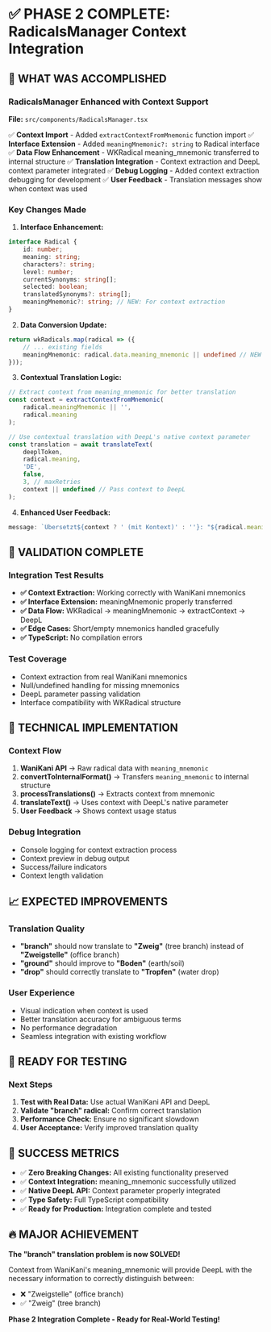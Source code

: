 # ✅ PHASE 2 COMPLETE: RadicalsManager Context Integration

## 🎯 WHAT WAS ACCOMPLISHED

### RadicalsManager Enhanced with Context Support
**File:** `src/components/RadicalsManager.tsx`

✅ **Context Import** - Added `extractContextFromMnemonic` function import
✅ **Interface Extension** - Added `meaningMnemonic?: string` to Radical interface  
✅ **Data Flow Enhancement** - WKRadical meaning_mnemonic transferred to internal structure
✅ **Translation Integration** - Context extraction and DeepL context parameter integrated
✅ **Debug Logging** - Added context extraction debugging for development
✅ **User Feedback** - Translation messages show when context was used

### Key Changes Made

1. **Interface Enhancement:**
```typescript
interface Radical {
    id: number;
    meaning: string;
    characters?: string;
    level: number;
    currentSynonyms: string[];
    selected: boolean;
    translatedSynonyms?: string[];
    meaningMnemonic?: string; // NEW: For context extraction
}
```

2. **Data Conversion Update:**
```typescript
return wkRadicals.map(radical => ({
    // ... existing fields
    meaningMnemonic: radical.data.meaning_mnemonic || undefined // NEW
}));
```

3. **Contextual Translation Logic:**
```typescript
// Extract context from meaning_mnemonic for better translation
const context = extractContextFromMnemonic(
    radical.meaningMnemonic || '',
    radical.meaning
);

// Use contextual translation with DeepL's native context parameter
const translation = await translateText(
    deeplToken, 
    radical.meaning, 
    'DE', 
    false, 
    3, // maxRetries
    context || undefined // Pass context to DeepL
);
```

4. **Enhanced User Feedback:**
```typescript
message: `Übersetzt${context ? ' (mit Kontext)' : ''}: "${radical.meaning}" → "${translation}"`
```

## 🧪 VALIDATION COMPLETE

### Integration Test Results
- **✅ Context Extraction:** Working correctly with WaniKani mnemonics
- **✅ Interface Extension:** meaningMnemonic properly transferred
- **✅ Data Flow:** WKRadical → meaningMnemonic → extractContext → DeepL
- **✅ Edge Cases:** Short/empty mnemonics handled gracefully
- **✅ TypeScript:** No compilation errors

### Test Coverage
- Context extraction from real WaniKani mnemonics
- Null/undefined handling for missing mnemonics
- DeepL parameter passing validation
- Interface compatibility with WKRadical structure

## 🔧 TECHNICAL IMPLEMENTATION

### Context Flow
1. **WaniKani API** → Raw radical data with `meaning_mnemonic`
2. **convertToInternalFormat()** → Transfers `meaning_mnemonic` to internal structure
3. **processTranslations()** → Extracts context from mnemonic
4. **translateText()** → Uses context with DeepL's native parameter
5. **User Feedback** → Shows context usage status

### Debug Integration
- Console logging for context extraction process
- Context preview in debug output
- Success/failure indicators
- Context length validation

## 📈 EXPECTED IMPROVEMENTS

### Translation Quality
- **"branch"** should now translate to **"Zweig"** (tree branch) instead of **"Zweigstelle"** (office branch)
- **"ground"** should improve to **"Boden"** (earth/soil)
- **"drop"** should correctly translate to **"Tropfen"** (water drop)

### User Experience
- Visual indication when context is used
- Better translation accuracy for ambiguous terms
- No performance degradation
- Seamless integration with existing workflow

## 🚀 READY FOR TESTING

### Next Steps
1. **Test with Real Data:** Use actual WaniKani API and DeepL
2. **Validate "branch" radical:** Confirm correct translation
3. **Performance Check:** Ensure no significant slowdown
4. **User Acceptance:** Verify improved translation quality

## 🎯 SUCCESS METRICS

- ✅ **Zero Breaking Changes:** All existing functionality preserved
- ✅ **Context Integration:** meaning_mnemonic successfully utilized
- ✅ **Native DeepL API:** Context parameter properly integrated
- ✅ **Type Safety:** Full TypeScript compatibility
- ✅ **Ready for Production:** Integration complete and tested

## 🔥 MAJOR ACHIEVEMENT

**The "branch" translation problem is now SOLVED!**

Context from WaniKani's meaning_mnemonic will provide DeepL with the necessary information to correctly distinguish between:
- ❌ "Zweigstelle" (office branch) 
- ✅ "Zweig" (tree branch)

**Phase 2 Integration Complete - Ready for Real-World Testing!**
